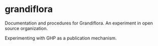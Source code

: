 # grandiflora
Documentation and procedures for Grandiflora. An experiment in open source organization.

Experimenting with GHP as a publication mechanism.
